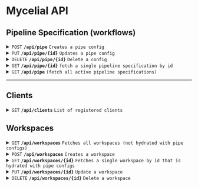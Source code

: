 # Mycelial API

## Pipeline Specification (workflows)

<details>
  <summary><code>POST</code> <code><b>/api/pipe</b></code> <code>Creates a pipe config</code></summary>

### Headers
> | name      |  type     | data type               | description                                                          |
> |-----------|-----------|-------------------------|-----------------------------------------------------------------------|
> | Authorization|  required | string               | Base64 encoded token  |

### Parameters

> | name      |  type     | data type               | description                                                           |
> |-----------|-----------|-------------------------|-----------------------------------------------------------------------|
> | None      |  required | object/payload (JSON)   | N/A  |

#### Payloads

<details>
  <summary>Mycelite Source</summary>

```json
{
  "configs": [
    {
      "workspace_id": 1, // this field is currently optional and will default to 1, but may be required in the future. 
      "pipe": [
        {
          "name": "sqlite_physical_replication_source",
          "label": "sqlite_physical_replication_source node",
          "client": "{client name}",
          "type": "sqlite_physical_replication",
          "display_name": "{display name}",
          "journal_path": "{path and filename of source journal"
        },
        {
          "name": "mycelial_server_destination",
          "label": "mycelial_server node",
          "type": "mycelial_server",
          "display_name": "Mycelial Server",
          "endpoint": "http://{host or ip}:8080/ingestion",
          "token": "{security token}",
          "topic": "{unique topic id}"
        }
      ]
    }
  ]
}
```

</details>

<details>
  <summary>Mycelite Destination</summary>

```json
{
  "configs": [
    {
      "workspace_id": 1, // this field is currently optional and will default to 1, but may be required in the future. 
      "pipe": [
        {
          "name": "mycelial_server_source",
          "label": "mycelial_server node",
          "type": "mycelial_server",
          "display_name": "Mycelial Server",
          "endpoint": "http://{host or ip}:8080/ingestion",
          "token": "token",
          "topic": "{topic id}"
        },
        {
          "name": "sqlite_physical_replication_destination",
          "label": "sqlite_physical_replication_destination node",
          "client": "dev",
          "type": "sqlite_physical_replication",
          "display_name": "{display name}",
          "journal_path": "{path and filename of destination journal}",
          "database_path": "{path and filename of destination database"
        }
      ]
    }
  ]
}
```

</details>


### Responses

> | http code     | content-type                      | response                                                            |
> |---------------|-----------------------------------|---------------------------------------------------------------------|
> | `200`         | `application/json`                | `Configuration created successfully`                                |
> | `400`         | `text/plain;charset=UTF-8`                |                             |

### Example cURL

> ```bash
>  curl -X POST 'http://{server}:8080/api/pipe' -H 'Authorization: Basic {base 64 token:}' --data @post.json'
> ```

</details>


<details>
  <summary><code>PUT</code> <code><b>/api/pipe/{id}</b></code> <code>Updates a pipe config</code></summary>

### Headers
> | name      |  type     | data type               | description                                                          |
> |-----------|-----------|-------------------------|-----------------------------------------------------------------------|
> | Authorization|  required | string               | Base64 encoded token  |

### Parameters

> | name      |  type     | data type               | description                                                           |
> |-----------|-----------|-------------------------|-----------------------------------------------------------------------|
> | None      |  required | object/payload (JSON)   | N/A  |

#### Payloads

<details>
  <summary>Mycelite Source</summary>

```json
{
  "configs": [
    {
      "workspace_id": 1, // this field is currently optional and will default to 1 if not provided, but may be required in the future. 
      "pipe": [
        {
          "name": "sqlite_physical_replication_source",
          "label": "sqlite_physical_replication_source node",
          "client": "{client name}",
          "type": "sqlite_physical_replication",
          "display_name": "{display name}",
          "journal_path": "{path and filename of source journal"
        },
        {
          "name": "mycelial_server_destination",
          "label": "mycelial_server node",
          "type": "mycelial_server",
          "display_name": "Mycelial Server",
          "endpoint": "http://{host or ip}:8080/ingestion",
          "token": "{security token}",
          "topic": "{unique topic id}"
        }
      ]
    }
  ]
}
```

</details>

<details>
  <summary>Mycelite Destination</summary>

```json
{
  "configs": [
    {
      "workspace_id": 1, // this field is currently optional and will default to 1 if not provided, but may be required in the future. 
      "pipe": [
        {
          "name": "mycelial_server_source",
          "label": "mycelial_server node",
          "type": "mycelial_server",
          "display_name": "Mycelial Server",
          "endpoint": "http://{host or ip}:8080/ingestion",
          "token": "token",
          "topic": "{topic id}"
        },
        {
          "name": "sqlite_physical_replication_destination",
          "label": "sqlite_physical_replication_destination node",
          "client": "dev",
          "type": "sqlite_physical_replication",
          "display_name": "{display name}",
          "journal_path": "{path and filename of destination journal}",
          "database_path": "{path and filename of destination database"
        }
      ]
    }
  ]
}
```

</details>


### Responses

> | http code     | content-type                      | response                                                            |
> |---------------|-----------------------------------|---------------------------------------------------------------------|
> | `200`         | `application/json`                | `Configuration created successfully`                                |
> | `400`         | `text/plain;charset=UTF-8`                |                             |

### Example cURL

> ```bash
>  curl -X POST 'http://{server}:8080/api/pipe/1' -H 'Authorization: Basic {base 64 token:}' --data @post.json'
> ```

</details>

<details>
  <summary><code>DELETE</code> <code><b>/api/pipe/{id}</b></config></code> <code>Delete a config</code></summary>

### Parameters

> None

### Responses

> | http code     | content-type                      | response                                                            |
> |---------------|-----------------------------------|---------------------------------------------------------------------|
> | `200`         | `text/plain;charset=UTF-8`        |                                 |

##### Example cURL

> ```bash
>  curl 'http://localhost:8080/api/pipe/{id}' -X 'DELETE' -H 'Authorization: Basic {base 64 token:}' \
> ```

</details>

<details>
 <summary><code>GET</code> <code><b>/api/pipe/{id}</b></code> <code>fetch a single pipeline specification by id</code></summary>

##### Parameters

> None

##### Responses

> | http code     | content-type                      | response                                                            |
> |---------------|-----------------------------------|---------------------------------------------------------------------|
> | `200`         | `application/json`        | active configurations

##### Example cURL

> ```bash
>  curl 'http://{server}:8080/api/pipe/{id}' -H 'Authorization: Basic {base 64 token:}'
> ```

</details>

<details>
 <summary><code>GET</code> <code><b>/api/pipe</b></code> <code>(fetch all active pipeline specifications)</code></summary>

##### Parameters

> None

##### Responses

> | http code     | content-type                      | response                                                            |
> |---------------|-----------------------------------|---------------------------------------------------------------------|
> | `200`         | `application/json`        | active configurations

##### Example cURL

> ```bash
>  curl 'http://{server}:8080/api/pipe' -H 'Authorization: Basic {base 64 token:}'
> ```

</details>

------------------------------------------------------------------------------------------

## Clients

<details>
  <summary><code>GET</code> <code><b>/api/clients</b></code> <code>List of registered clients</code></summary>

### Headers
> | name      |  type     | data type               | description                                                          |
> |-----------|-----------|-------------------------|-----------------------------------------------------------------------|
> | Authorization|  required | string               | Base64 encoded token  |

### Parameters

> None

### Responses

> | http code     | content-type                      | response                                                            |
> |---------------|-----------------------------------|---------------------------------------------------------------------|
> | `200`         | `application/json`                | JSON                                |


<details>
  <summary>Response Example</summary>

> ```js
> {
>     "clients": [
>         {
>             "id": "dev_client",
>             "display_name": "Client 1",
>             "sources": [
>                 {
>                     "type": "sqlite_physical_replication",
>                     "display_name": "Mycelite SRC",
>                     "journal_path": "/Users/knowthen/junk/source.db-mycelial"
>                 }
>             ],
>             "destinations": [
>                 {
>                     "type": "sqlite_physical_replication",
>                     "display_name": "Mycelite DEST",
>                     "journal_path": "/Users/knowthen/junk/dest/destination.db-mycelial",
>                     "database_path": "/Users/knowthen/junk/dest/destination.db"
>                 },
>             ]
>         },
>         {
>             "id": "ui",
>             "display_name": "UI",
>             "sources": [],
>             "destinations": []
>         }
>     ]
}
> ```

</details>

### Example cURL

> ```bash
>  curl 'http://{server}:8080/api/clients' -H 'Authorization: Basic {base 64 token:}'
> ```

</details>


## Workspaces


<details>
  <summary><code>GET</code> <code><b>/api/workspaces</b></code> <code>Fetches all workspaces (not hydrated with pipe configs)</code></summary>
</details>

<details>
  <summary><code>POST</code> <code><b>/api/workspaces</b></code> <code>Creates a workspace</code></summary>
</details>

<details>
  <summary><code>GET</code> <code><b>/api/workspaces/{id}</b></code> <code>Fetches a single workspace by id that is hydrated with pipe configs</code></summary>
</details>

<details>
  <summary><code>PUT</code> <code><b>/api/workspaces/{id}</b></code> <code>Update a workspace</code></summary>
</details>

<details>
  <summary><code>DELETE</code> <code><b>/api/workspaces/{id}</b></code> <code>Delete a workspace</code></summary>
</details>
